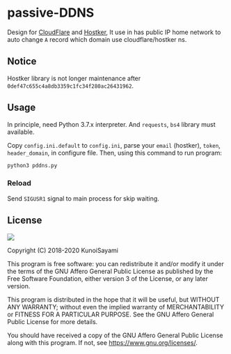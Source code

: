 # passive-DDNS

Design for [CloudFlare](https://cloudflare.com) and [Hostker](https://zhujike.com), It use in has public IP home network to auto change `A` record which domain use cloudflare/hostker ns.

## Notice

Hostker library is not longer maintenance after `0def47c655c4a8db3359c1fc34f280ac26431962`.

## Usage

In principle, need Python 3.7.x interpreter. And `requests`, `bs4` library must available.

Copy `config.ini.default` to `config.ini`, parse your `email` (hostker), `token`, `header_domain`, in configure file. Then, using this command to run program:

```bash
python3 pddns.py
```

### Reload

Send `SIGUSR1` signal to main process for skip waiting.

## License

[![](https://www.gnu.org/graphics/agplv3-155x51.png)](https://www.gnu.org/licenses/agpl-3.0.txt)

Copyright (C) 2018-2020 KunoiSayami

This program is free software: you can redistribute it and/or modify it under the terms of the GNU Affero General Public License as published by the Free Software Foundation, either version 3 of the License, or any later version.

This program is distributed in the hope that it will be useful, but WITHOUT ANY WARRANTY; without even the implied warranty of MERCHANTABILITY or FITNESS FOR A PARTICULAR PURPOSE. See the GNU Affero General Public License for more details.

You should have received a copy of the GNU Affero General Public License along with this program. If not, see <https://www.gnu.org/licenses/>.
